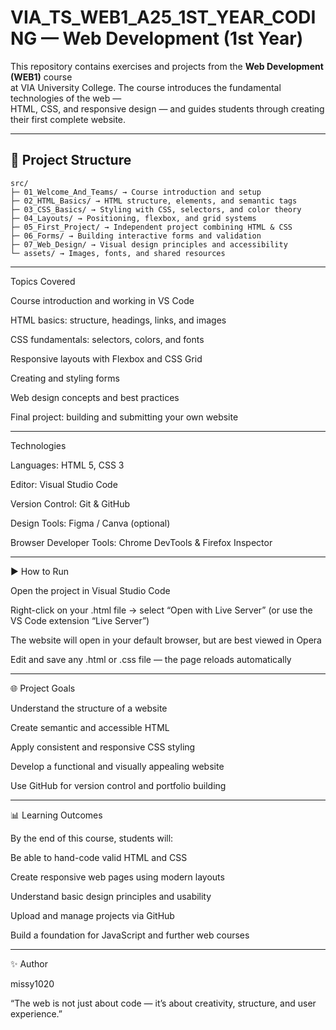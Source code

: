 # VIA_TS_WEB1_A25_1ST_YEAR_CODING — Web Development (1st Year)

This repository contains exercises and projects from the **Web Development (WEB1)** course  
at VIA University College. The course introduces the fundamental technologies of the web —  
HTML, CSS, and responsive design — and guides students through creating their first complete website.

---

## 📁 Project Structure

```text
src/
├─ 01_Welcome_And_Teams/ → Course introduction and setup  
├─ 02_HTML_Basics/ → HTML structure, elements, and semantic tags  
├─ 03_CSS_Basics/ → Styling with CSS, selectors, and color theory  
├─ 04_Layouts/ → Positioning, flexbox, and grid systems  
├─ 05_First_Project/ → Independent project combining HTML & CSS  
├─ 06_Forms/ → Building interactive forms and validation  
├─ 07_Web_Design/ → Visual design principles and accessibility  
└─ assets/ → Images, fonts, and shared resources
```

------------------------------------------------

Topics Covered

Course introduction and working in VS Code

HTML basics: structure, headings, links, and images

CSS fundamentals: selectors, colors, and fonts

Responsive layouts with Flexbox and CSS Grid

Creating and styling forms

Web design concepts and best practices

Final project: building and submitting your own website

--------------------------------------------------

Technologies

Languages: HTML 5, CSS 3

Editor: Visual Studio Code

Version Control: Git & GitHub

Design Tools: Figma / Canva (optional)

Browser Developer Tools: Chrome DevTools & Firefox Inspector

------------------------------------------------------------

▶️ How to Run

Open the project in Visual Studio Code

Right-click on your .html file → select “Open with Live Server”
(or use the VS Code extension “Live Server”)

The website will open in your default browser, but are best viewed in Opera

Edit and save any .html or .css file — the page reloads automatically

---------------------------------------------------------------------

🌐 Project Goals

Understand the structure of a website

Create semantic and accessible HTML

Apply consistent and responsive CSS styling

Develop a functional and visually appealing website

Use GitHub for version control and portfolio building

------------------------------------------------------

📊 Learning Outcomes

By the end of this course, students will:

Be able to hand-code valid HTML and CSS

Create responsive web pages using modern layouts

Understand basic design principles and usability

Upload and manage projects via GitHub

Build a foundation for JavaScript and further web courses

---------------------------------------------------------

✨ Author

missy1020

“The web is not just about code — it’s about creativity, structure, and user experience.”
